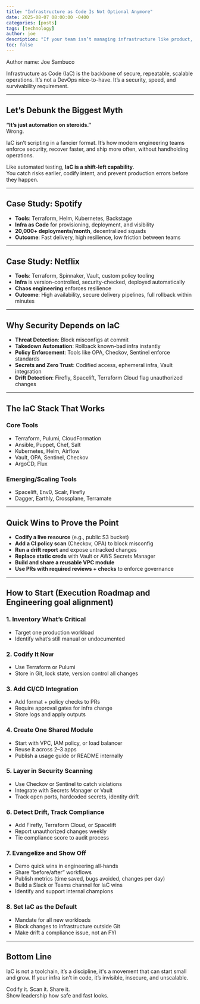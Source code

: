 ```yaml
---
title: "Infrastructure as Code Is Not Optional Anymore"
date: 2025-08-07 08:00:00 -0400
categories: [posts]
tags: [technology]
author: joe
description: "If your team isn’t managing infrastructure like product, you’re moving too slow, spending too much, and putting customers at risk."
toc: false
---
```


Author name: Joe Sambuco

Infrastructure as Code (IaC) is the backbone of secure, repeatable, scalable operations. It’s not a DevOps nice-to-have. It’s a security, speed, and survivability requirement.

---

## Let’s Debunk the Biggest Myth

**“It’s just automation on steroids.”**  
Wrong.

IaC isn’t scripting in a fancier format. It’s how modern engineering teams enforce security, recover faster, and ship more often, without handholding operations.

Like automated testing, **IaC is a shift-left capability**.  
You catch risks earlier, codify intent, and prevent production errors before they happen.

---

## Case Study: Spotify

- **Tools**: Terraform, Helm, Kubernetes, Backstage  
- **Infra as Code** for provisioning, deployment, and visibility  
- **20,000+ deployments/month**, decentralized squads  
- **Outcome**: Fast delivery, high resilience, low friction between teams

---

## Case Study: Netflix

- **Tools**: Terraform, Spinnaker, Vault, custom policy tooling  
- **Infra** is version-controlled, security-checked, deployed automatically  
- **Chaos engineering** enforces resilience  
- **Outcome**: High availability, secure delivery pipelines, full rollback within minutes

---

## Why Security Depends on IaC

- **Threat Detection**: Block misconfigs at commit  
- **Takedown Automation**: Rollback known-bad infra instantly  
- **Policy Enforcement**: Tools like OPA, Checkov, Sentinel enforce standards  
- **Secrets and Zero Trust**: Codified access, ephemeral infra, Vault integration  
- **Drift Detection**: Firefly, Spacelift, Terraform Cloud flag unauthorized changes

---

## The IaC Stack That Works

### Core Tools
- Terraform, Pulumi, CloudFormation  
- Ansible, Puppet, Chef, Salt  
- Kubernetes, Helm, Airflow  
- Vault, OPA, Sentinel, Checkov  
- ArgoCD, Flux

### Emerging/Scaling Tools
- Spacelift, Env0, Scalr, Firefly  
- Dagger, Earthly, Crossplane, Terramate

---

## Quick Wins to Prove the Point

- **Codify a live resource** (e.g., public S3 bucket)  
- **Add a CI policy scan** (Checkov, OPA) to block misconfig  
- **Run a drift report** and expose untracked changes  
- **Replace static creds** with Vault or AWS Secrets Manager  
- **Build and share a reusable VPC module**  
- **Use PRs with required reviews + checks** to enforce governance

---

## How to Start (Execution Roadmap and Engineering goal alignment)

### 1. Inventory What’s Critical
- Target one production workload  
- Identify what’s still manual or undocumented

### 2. Codify It Now
- Use Terraform or Pulumi  
- Store in Git, lock state, version control all changes

### 3. Add CI/CD Integration
- Add format + policy checks to PRs  
- Require approval gates for infra change  
- Store logs and apply outputs

### 4. Create One Shared Module
- Start with VPC, IAM policy, or load balancer  
- Reuse it across 2–3 apps  
- Publish a usage guide or README internally

### 5. Layer in Security Scanning
- Use Checkov or Sentinel to catch violations  
- Integrate with Secrets Manager or Vault  
- Track open ports, hardcoded secrets, identity drift

### 6. Detect Drift, Track Compliance
- Add Firefly, Terraform Cloud, or Spacelift  
- Report unauthorized changes weekly  
- Tie compliance score to audit process

### 7. Evangelize and Show Off
- Demo quick wins in engineering all-hands  
- Share “before/after” workflows  
- Publish metrics (time saved, bugs avoided, changes per day)  
- Build a Slack or Teams channel for IaC wins  
- Identify and support internal champions

### 8. Set IaC as the Default
- Mandate for all new workloads  
- Block changes to infrastructure outside Git  
- Make drift a compliance issue, not an FYI

---

## Bottom Line

IaC is not a toolchain, it’s a discipline, it's a movement that can start small and grow.
If your infra isn’t in code, it’s invisible, insecure, and unscalable.

Codify it. Scan it. Share it.  
Show leadership how safe and fast looks.